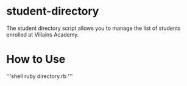 # student-directory

The student directory script allows you to manage the list of students enrolled at Villains Academy.

# How to Use #
'''shell
ruby directory.rb
'''

